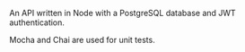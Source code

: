 An API written in Node with a PostgreSQL database and JWT authentication.

Mocha and Chai are used for unit tests.
